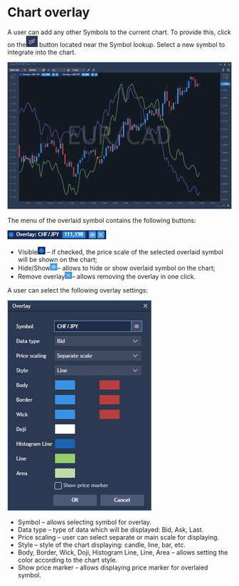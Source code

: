# Chart overlay

A user can add any other Symbols to the current chart. To provide this, click on the![](../../../.gitbook/assets/2%20%2838%29.png)
button located near the Symbol lookup. Select a new symbol to integrate into the chart.

![](../../../.gitbook/assets/1%20%2869%29.png)


The menu of the overlaid symbol contains the following buttons:

![](../../../.gitbook/assets/3%20%2862%29.png)

* Visible![](../../../.gitbook/assets/4%20%2846%29.png)
  – if checked, the price scale of the selected overlaid symbol will be shown on the chart;
* Hide/Show![](../../../.gitbook/assets/5%20%2827%29.png)– allows to hide or show overlaid symbol on the chart;
* Remove overlay![](../../../.gitbook/assets/6%20%287%29.png)– allows removing the overlay in one click.

A user can select the following overlay settings:

![](../../../.gitbook/assets/7%20%283%29.png)

* Symbol – allows selecting symbol for overlay.
* Data type – type of data which will be displayed: Bid, Ask, Last.
* Price scaling – user can select separate or main scale for displaying.
* Style – style of the chart displaying: candle, line, bar, etc.
* Body, Border, Wick, Doji, Histogram Line, Line, Area – allows setting the color according to the chart style.
* Show price marker – allows displaying price marker for overlaied symbol.



